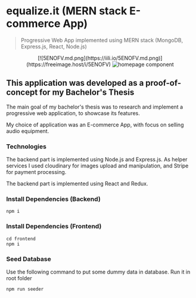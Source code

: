 # equalize.it (MERN stack E-commerce App)

>Progressive Web App implemented using MERN stack (MongoDB, Express.js, React, Node.js)

<div align="center">
[![5ENOFV.md.png](https://iili.io/5ENOFV.md.png)](https://freeimage.host/i/5ENOFV)
 <img src="https://iili.io/5ENOFV.md.png" alt="homepage component" />
</div>

## This application was developed as a proof-of-concept for my Bachelor's Thesis

The main goal of my bachelor's thesis was to research and implement a progressive web application, to showcase its features.

My choice of application was an E-commerce App, with focus on selling audio equipment.

### Technologies

The backend part is implemented using Node.js and Express.js. As helper services I used cloudinary for images upload and manipulation, and Stripe for payment processing.

The backend part is implemented using React and Redux.

### Install Dependencies (Backend)

```
npm i
```

### Install Dependencies (Frontend)

```
cd frontend
npm i
```

### Seed Database

Use the following command to put some dummy data in database.
Run it in root folder

```
npm run seeder
```
